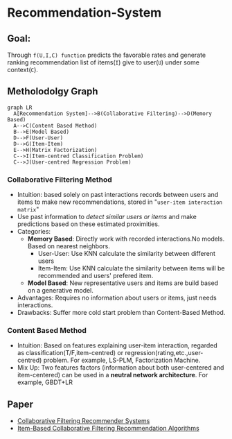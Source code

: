 # Recommendation-System
## Goal: 
Through `f(U,I,C) function` predicts the favorable rates and generate ranking recommendation list of items(`I`) give to user(`U`) under some context(`C`).

## Metholodolgy Graph
```mermaid
graph LR
  A[Recommendation System]-->B(Collaborative Filtering)-->D(Memory Based)
  A-->C(Content Based Method)
  B-->E(Model Based)
  D-->F(User-User)
  D-->G(Item-Item)
  E-->H(Matrix Factorization)
  C-->I(Item-centred Classification Problem)
  C-->J(User-centred Regression Problem)
```

### Collaborative Filtering Method
   - Intuition: based solely on past interactions records between users and items to make new recommendations, stored in "`user-item interaction matrix`"
   -  Use past information to *detect similar users or items* and make predictions based on these estimated proximities.
   - Categories:
     - **Memory Based**: Directly work with recorded interactions.No models. Based on nearest neighbors.
       - User-User: Use KNN calculate the similarity between different users
       - Item-Item: Use KNN calculate the similarity between items will be recommended and users' prefered item.
     - **Model Based**: New representative users and items are build based on a generative model.
   - Advantages: Requires no information about users or items, just needs interactions.
   - Drawbacks: Suffer more cold start problem than Content-Based Method.
   
### Content Based Method
  - Intuition: Based on features explaining user-item interaction, regarded as classification(T/F,item-centred) or regression(rating,etc.,user-centred) problem. For example, LS-PLM, Factorization Machine.
  - Mix Up: Two features factors (information about both user-centered and item-centered) can be used in a **neutral network architecture**. For example, GBDT+LR
    
## Paper
- [Collaborative Filtering Recommender Systems](https://files.grouplens.org/papers/FnT%20CF%20Recsys%20Survey.pdf)
- [Item-Based Collaborative Filtering Recommendation Algorithms](https://www.ra.ethz.ch/cdstore/www10/papers/pdf/p519.pdf)
